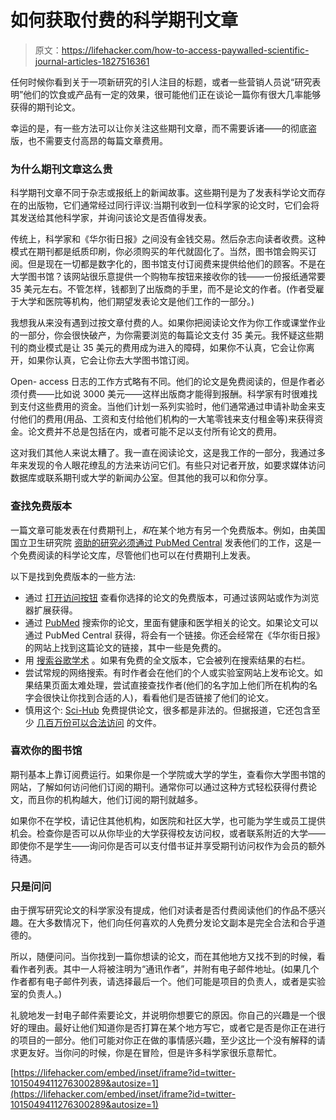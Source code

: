 # 如何获取付费的科学期刊文章

> 原文：<https://lifehacker.com/how-to-access-paywalled-scientific-journal-articles-1827516361>

任何时候你看到关于一项新研究的引人注目的标题，或者一些营销人员说“研究表明”他们的饮食或产品有一定的效果，很可能他们正在谈论一篇你有很大几率能够获得的期刊论文。



幸运的是，有一些方法可以让你关注这些期刊文章，而不需要诉诸——的彻底盗版，也不需要支付高昂的每篇文章费用。

### 为什么期刊文章这么贵

科学期刊文章不同于杂志或报纸上的新闻故事。这些期刊是为了发表科学论文而存在的出版物，它们通常经过同行评议:当期刊收到一位科学家的论文时，它们会将其发送给其他科学家，并询问该论文是否值得发表。

传统上，科学家和《华尔街日报》之间没有金钱交易。然后杂志向读者收费。这种模式在期刊都是纸质印刷，你必须购买的年代就固化了。当然，图书馆会购买订阅。但是现在一切都是数字化的，图书馆支付订阅费来提供给他们的顾客。不是在大学图书馆？该网站很乐意提供一个购物车按钮来接收你的钱——一份报纸通常要 35 美元左右。不管怎样，钱都到了出版商的手里，而不是论文的作者。(作者受雇于大学和医院等机构，他们期望发表论文是他们工作的一部分。)

我想我从来没有遇到过按文章付费的人。如果你把阅读论文作为你工作或课堂作业的一部分，你会很快破产，为你需要浏览的每篇论文支付 35 美元。我怀疑这些期刊的商业模式是让 35 美元的费用成为进入的障碍，如果你不认真，它会让你离开，如果你认真，它会让你去大学图书馆订阅。

Open- access 日志的工作方式略有不同。他们的论文是免费阅读的，但是作者必须付费——比如说 3000 美元——这样出版商才能得到报酬。科学家有时很难找到支付这些费用的资金。当他们计划一系列实验时，他们通常通过申请补助金来支付他们的费用(用品、工资和支付给他们机构的一大笔零钱来支付租金等)来获得资金。论文费并不总是包括在内，或者可能不足以支付所有论文的费用。

这对我们其他人来说太糟了。我一直在阅读论文，这是我工作的一部分，我通过多年来发现的令人眼花缭乱的方法来访问它们。有些只对记者开放，如要求媒体访问数据库或联系期刊或大学的新闻办公室。但其他的我可以和你分享。

### 查找免费版本

一篇文章可能发表在付费期刊上，*和*在某个地方有另一个免费版本。例如，由美国国立卫生研究院 [资助的研究必须通过 PubMed Central](https://en.wikipedia.org/wiki/NIH_Public_Access_Policy) 发表他们的工作，这是一个免费阅读的科学论文库，尽管他们也可以在付费期刊上发表。

以下是找到免费版本的一些方法:

*   通过 [打开访问按钮](https://openaccessbutton.org/) 查看你选择的论文的免费版本，可通过该网站或作为浏览器扩展获得。
*   通过 [PubMed](https://www.ncbi.nlm.nih.gov/pubmed/) 搜索你的论文，里面有健康和医学相关的论文。如果论文可以通过 PubMed Central 获得，将会有一个链接。你还会经常在《华尔街日报》的网站上找到这篇论文的链接，其中一些是免费的。
*   用 [搜索谷歌学术](https://scholar.google.com/) 。如果有免费的全文版本，它会被列在搜索结果的右栏。
*   尝试常规的网络搜索。有时作者会在他们的个人或实验室网站上发布论文。如果结果页面太难处理，尝试直接查找作者(他们的名字加上他们所在机构的名字会很快让你找到合适的人)，看看他们是否链接了他们的论文。
*   慎用这个: [Sci-Hub](https://en.wikipedia.org/wiki/Sci-Hub) 免费提供论文，很多都是非法的。但据报道，它还包含至少 [几百万份可以合法访问](https://twitter.com/carlmalamud/status/872199693710655488) 的文件。

### 喜欢你的图书馆

期刊基本上靠订阅费运行。如果你是一个学院或大学的学生，查看你大学图书馆的网站，了解如何访问他们订阅的期刊。通常你可以通过这种方式轻松获得付费论文，而且你的机构越大，他们订阅的期刊就越多。

如果你不在学校，请记住其他机构，如医院和社区大学，也可能为学生或员工提供机会。检查你是否可以从你毕业的大学获得校友访问权，或者联系附近的大学——即使你不是学生——询问你是否可以支付借书证并享受期刊访问权作为会员的额外待遇。

### 只是问问

由于撰写研究论文的科学家没有提成，他们对读者是否付费阅读他们的作品不感兴趣。在大多数情况下，他们向任何喜欢的人免费分发论文副本是完全合法和合乎道德的。

所以，随便问问。当你找到一篇你想读的论文，而在其他地方又找不到的时候，看看作者列表。其中一人将被注明为“通讯作者”，并附有电子邮件地址。(如果几个作者都有电子邮件列表，请选择最后一个。他们可能是项目的负责人，或者是实验室的负责人。)

礼貌地发一封电子邮件索要论文，并说明你想要它的原因。你自己的兴趣是一个很好的理由。最好让他们知道你是否打算在某个地方写它，或者它是否是你正在进行的项目的一部分。他们可能对你正在做的事情感兴趣，至少这比一个没有解释的请求更友好。当你问的时候，你是在冒险，但是许多科学家很乐意帮忙。

 [https://lifehacker.com/embed/inset/iframe?id=twitter-1015049411276300289&autosize=1](https://lifehacker.com/embed/inset/iframe?id=twitter-1015049411276300289&autosize=1)